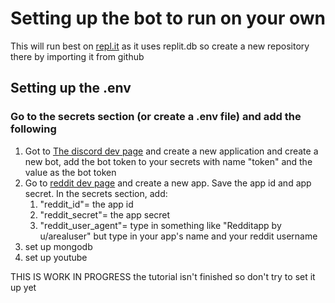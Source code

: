 # Setting up the bot to run on your own
This will run best on [repl.it](replit.com) as it uses replit.db so create a new repository there by importing it from github
## Setting up the .env
### Go to the secrets section (or create a .env file) and add the following
1. Got to [The discord dev page](https://discord.com/developers/applications/) and create a new application and create a new bot, add the bot token to your secrets with name "token" and the value as the bot token
2. Go to [reddit dev page](https://www.reddit.com/prefs/apps) and create a new app. Save the app id and app secret. In the secrets section, add:
	1. "reddit_id"= the app id
	2. "reddit_secret"= the app secret
	3. "reddit_user_agent"= type in something like "Redditapp by u/arealuser" but type in your app's name and your reddit username
3. set up mongodb
4. set up youtube

THIS IS WORK IN PROGRESS the tutorial isn't finished so don't try to set it up yet